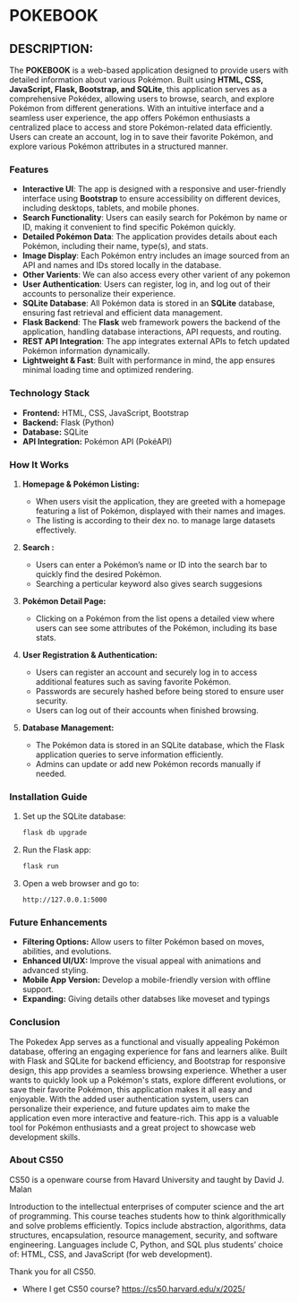 # POKEBOOK

## DESCRIPTION:

The **POKEBOOK** is a web-based application designed to provide users with detailed information about various Pokémon. Built using **HTML, CSS, JavaScript, Flask, Bootstrap, and SQLite**, this application serves as a comprehensive Pokédex, allowing users to browse, search, and explore Pokémon from different generations. With an intuitive interface and a seamless user experience, the app offers Pokémon enthusiasts a centralized place to access and store Pokémon-related data efficiently. Users can create an account, log in to save their favorite Pokémon, and explore various Pokémon attributes in a structured manner.

### Features

- **Interactive UI**: The app is designed with a responsive and user-friendly interface using **Bootstrap** to ensure accessibility on different devices, including desktops, tablets, and mobile phones.
- **Search Functionality**: Users can easily search for Pokémon by name or ID, making it convenient to find specific Pokémon quickly.
- **Detailed Pokémon Data**: The application provides details about each Pokémon, including their name, type(s), and stats.
- **Image Display**: Each Pokémon entry includes an image sourced from an API and names and IDs stored locally in the database.
- **Other Varients**: We can also access every other varient of any pokemon
- **User Authentication**: Users can register, log in, and log out of their accounts to personalize their experience.
- **SQLite Database**: All Pokémon data is stored in an **SQLite** database, ensuring fast retrieval and efficient data management.
- **Flask Backend**: The **Flask** web framework powers the backend of the application, handling database interactions, API requests, and routing.
- **REST API Integration**: The app integrates external APIs to fetch updated Pokémon information dynamically.
- **Lightweight & Fast**: Built with performance in mind, the app ensures minimal loading time and optimized rendering.

### Technology Stack

- **Frontend:** HTML, CSS, JavaScript, Bootstrap
- **Backend:** Flask (Python)
- **Database:** SQLite
- **API Integration:** Pokémon API (PokéAPI)

### How It Works

1. **Homepage & Pokémon Listing:**

   - When users visit the application, they are greeted with a homepage featuring a list of Pokémon, displayed with their names and images.
   - The listing is according to their dex no. to manage large datasets effectively.

2. **Search :**

   - Users can enter a Pokémon’s name or ID into the search bar to quickly find the desired Pokémon.
   - Searching a perticular keyword also gives search suggesions

3. **Pokémon Detail Page:**

   - Clicking on a Pokémon from the list opens a detailed view where users can see some attributes of the Pokémon, including its base stats.

4. **User Registration & Authentication:**

   - Users can register an account and securely log in to access additional features such as saving favorite Pokémon.
   - Passwords are securely hashed before being stored to ensure user security.
   - Users can log out of their accounts when finished browsing.

5. **Database Management:**

   - The Pokémon data is stored in an SQLite database, which the Flask application queries to serve information efficiently.
   - Admins can update or add new Pokémon records manually if needed.

### Installation Guide

1. Set up the SQLite database:
   ```bash
   flask db upgrade
   ```
2. Run the Flask app:
   ```bash
   flask run
   ```
3. Open a web browser and go to:
   ```
   http://127.0.0.1:5000
   ```

### Future Enhancements

- **Filtering Options:** Allow users to filter Pokémon based on moves, abilities, and evolutions.
- **Enhanced UI/UX:** Improve the visual appeal with animations and advanced styling.
- **Mobile App Version:** Develop a mobile-friendly version with offline support.
- **Expanding:** Giving details other databses like moveset and typings

### Conclusion

The Pokedex App serves as a functional and visually appealing Pokémon database, offering an engaging experience for fans and learners alike. Built with Flask and SQLite for backend efficiency, and Bootstrap for responsive design, this app provides a seamless browsing experience. Whether a user wants to quickly look up a Pokémon's stats, explore different evolutions, or save their favorite Pokémon, this application makes it all easy and enjoyable. With the added user authentication system, users can personalize their experience, and future updates aim to make the application even more interactive and feature-rich. This app is a valuable tool for Pokémon enthusiasts and a great project to showcase web development skills.

### About CS50
CS50 is a openware course from Havard University and taught by David J. Malan

Introduction to the intellectual enterprises of computer science and the art of programming. This course teaches students how to think algorithmically and solve problems efficiently. Topics include abstraction, algorithms, data structures, encapsulation, resource management, security, and software engineering. Languages include C, Python, and SQL plus students’ choice of: HTML, CSS, and JavaScript (for web development).

Thank you for all CS50.

- Where I get CS50 course?
https://cs50.harvard.edu/x/2025/